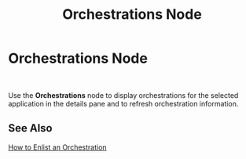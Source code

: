 ﻿---
title: Orchestrations Node
TOCTitle: Orchestrations Node
ms:assetid: 83ffd13a-9ae1-4862-b070-474de220b41a
ms:mtpsurl: https://msdn.microsoft.com/en-us/library/Aa561147(v=BTS.80)
ms:contentKeyID: 51529365
ms.date: 08/30/2017
mtps_version: v=BTS.80
f1_keywords:
- bts10.admin.node.orchestrations
---

# Orchestrations Node

 

Use the **Orchestrations** node to display orchestrations for the selected application in the details pane and to refresh orchestration information.

## See Also

[How to Enlist an Orchestration](https://msdn.microsoft.com/en-us/library/aa578153\(v=bts.80\))

